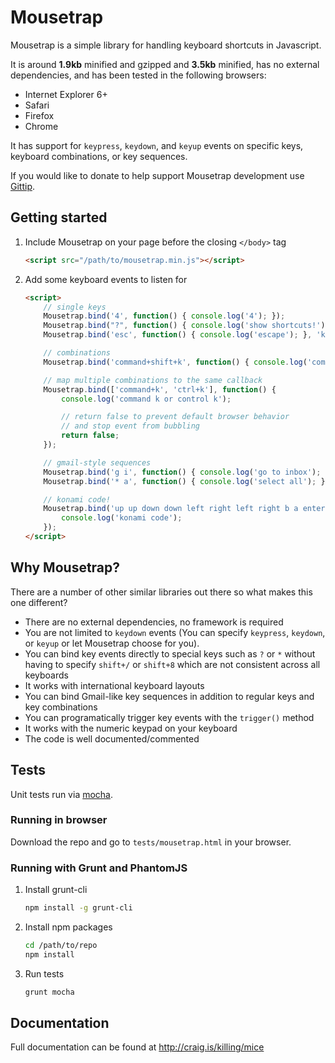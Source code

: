 # Mousetrap

Mousetrap is a simple library for handling keyboard shortcuts in Javascript.

It is around **1.9kb** minified and gzipped and **3.5kb** minified, has no external dependencies, and has been tested in the following browsers:

- Internet Explorer 6+
- Safari
- Firefox
- Chrome

It has support for ``keypress``, ``keydown``, and ``keyup`` events on specific keys, keyboard combinations, or key sequences.

If you would like to donate to help support Mousetrap development use [Gittip](https://www.gittip.com/ccampbell).

## Getting started

1.  Include Mousetrap on your page before the closing ``</body>`` tag

    ```html
    <script src="/path/to/mousetrap.min.js"></script>
    ```

2.  Add some keyboard events to listen for

    ```html
    <script>
        // single keys
        Mousetrap.bind('4', function() { console.log('4'); });
        Mousetrap.bind("?", function() { console.log('show shortcuts!'); });
        Mousetrap.bind('esc', function() { console.log('escape'); }, 'keyup');

        // combinations
        Mousetrap.bind('command+shift+k', function() { console.log('command shift k'); });

        // map multiple combinations to the same callback
        Mousetrap.bind(['command+k', 'ctrl+k'], function() {
            console.log('command k or control k');

            // return false to prevent default browser behavior
            // and stop event from bubbling
            return false;
        });

        // gmail-style sequences
        Mousetrap.bind('g i', function() { console.log('go to inbox'); });
        Mousetrap.bind('* a', function() { console.log('select all'); });

        // konami code!
        Mousetrap.bind('up up down down left right left right b a enter', function() {
            console.log('konami code');
        });
    </script>
    ```

## Why Mousetrap?

There are a number of other similar libraries out there so what makes this one different?

- There are no external dependencies, no framework is required
- You are not limited to ``keydown`` events (You can specify ``keypress``, ``keydown``, or ``keyup`` or let Mousetrap choose for you).
- You can bind key events directly to special keys such as ``?`` or ``*`` without having to specify ``shift+/`` or ``shift+8`` which are not consistent across all keyboards
- It works with international keyboard layouts
- You can bind Gmail-like key sequences in addition to regular keys and key combinations
- You can programatically trigger key events with the ``trigger()`` method
- It works with the numeric keypad on your keyboard
- The code is well documented/commented

## Tests

Unit tests run via <a href="http://visionmedia.github.io/mocha" target="_blank">mocha</a>.

### Running in browser

Download the repo and go to `tests/mousetrap.html` in your browser.

### Running with Grunt and PhantomJS

1.  Install grunt-cli

    ```bash
    npm install -g grunt-cli
    ```

2.  Install npm packages

    ```bash
    cd /path/to/repo
    npm install
    ```

3.  Run tests

    ```bash
    grunt mocha
    ```

## Documentation

Full documentation can be found at http://craig.is/killing/mice
